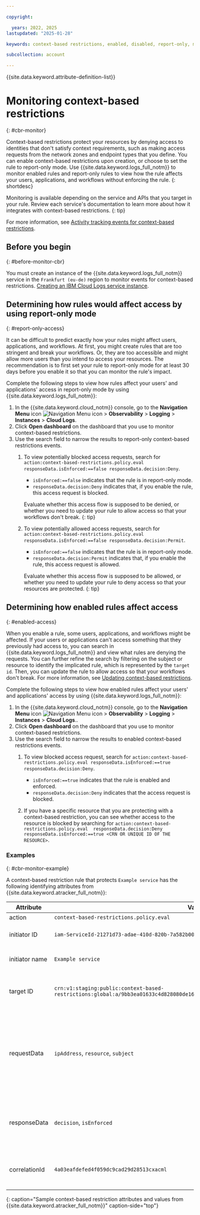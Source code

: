 ```yaml
---

copyright:

  years: 2022, 2025
lastupdated: "2025-01-28"

keywords: context-based restrictions, enabled, disabled, report-only, monitor, monitor cbr, cbr, activity tracker, cbr events, context-based restrictions events, denied access

subcollection: account

---
```


{{site.data.keyword.attribute-definition-list}}

# Monitoring context-based restrictions
{: #cbr-monitor}

Context-based restrictions protect your resources by denying access to identities that don't satisfy context requirements, such as making access requests from the network zones and endpoint types that you define. You can enable context-based restrictions upon creation, or choose to set the rule to report-only mode. Use {{site.data.keyword.logs_full_notm}} to monitor enabled rules and report-only rules to view how the rule affects your users, applications, and workflows without enforcing the rule.
{: shortdesc}

Monitoring is available depending on the service and APIs that you target in your rule. Review each service's documentation to learn more about how it integrates with context-based restrictions.
{: tip}

For more information, see [Activity tracking events for context-based restrictions](/docs/account?topic=account-at_events_cbr).

## Before you begin
{: #before-monitor-cbr}

You must create an instance of the {{site.data.keyword.logs_full_notm}} service in the `Frankfurt (eu-de)` region to monitor events for context-based restrictions. [Creating an IBM Cloud Logs service instance](/docs/cloud-logs?topic=cloud-logs-getting-started#gs-creating-instance).

## Determining how rules would affect access by using report-only mode
{: #report-only-access}

It can be difficult to predict exactly how your rules might affect users, applications, and workflows. At first, you might create rules that are too stringent and break your workflows. Or, they are too accessible and might allow more users than you intend to access your resources. The recommendation is to first set your rule to report-only mode for at least 30 days before you enable it so that you can monitor the rule's impact.

Complete the following steps to view how rules affect your users' and applications' access in report-only mode by using {{site.data.keyword.logs_full_notm}}:

1. In the {{site.data.keyword.cloud_notm}} console, go to the **Navigation Menu** icon ![Navigation Menu icon](../icons/icon_hamburger.svg "Menu") > **Observability** > **Logging** > **Instances** > **Cloud Logs**.
1. Click **Open dashboard** on the dashboard that you use to monitor context-based restrictions.
1. Use the search field to narrow the results to report-only context-based restrictions events.
   1. To view potentially blocked access requests, search for `action:context-based-restrictions.policy.eval responseData.isEnforced:==false responseData.decision:Deny`.
      * `isEnforced:==false` indicates that the rule is in report-only mode.
      * `responseData.decision:Deny` indicates that, if you enable the rule, this access request is blocked.

      Evaluate whether this access flow is supposed to be denied, or whether you need to update your rule to allow access so that your workflows don't break.
      {: tip}

   1. To view potentially allowed access requests, search for `action:context-based-restrictions.policy.eval responseData.isEnforced:==false responseData.decision:Permit`.
      * `isEnforced:==false` indicates that the rule is in report-only mode.
      * `responseData.decision:Permit` indicates that, if you enable the rule, this access request is allowed.

      Evaluate whether this access flow is supposed to be allowed, or whether you need to update your rule to deny access so that your resources are protected.
      {: tip}

## Determining how enabled rules affect access
{: #enabled-access}

When you enable a rule, some users, applications, and workflows might be affected. If your users or applications can't access something that they previously had access to, you can search in {{site.data.keyword.logs_full_notm}} and view what rules are denying the requests. You can further refine the search by filtering on the subject or resource to identify the implicated rule, which is represented by the `target id`. Then, you can update the rule to allow access so that your workflows don't break. For more information, see [Updating context-based restrictions](/docs/account?topic=account-context-restrictions-update).

Complete the following steps to view how enabled rules affect your users' and applications' access by using {{site.data.keyword.logs_full_notm}}:

1. In the {{site.data.keyword.cloud_notm}} console, go to the **Navigation Menu** icon ![Navigation Menu icon](../icons/icon_hamburger.svg "Menu") > **Observability** > **Logging** > **Instances** > **Cloud Logs**..
1. Click **Open dashboard** on the dashboard that you use to monitor context-based restrictions.
1. Use the search field to narrow the results to enabled context-based restrictions events.
   1. To view blocked access request, search for `action:context-based-restrictions.policy.eval responseData.isEnforced:==true responseData.decision:Deny`.
      * `isEnforced:==true` indicates that the rule is enabled and enforced.
      * `responseData.decision:Deny` indicates that the access request is blocked.

   1. If you have a specific resource that you are protecting with a context-based restriction, you can see whether access to the resource is blocked by searching for `action:context-based-restrictions.policy.eval  responseData.decision:Deny responseData.isEnforced:==true <CRN OR UNIQUE ID OF THE RESOURCE>`.

### Examples
{: #cbr-monitor-example}

A context-based restriction rule that protects `Example service` has the following identifying attributes from {{site.data.keyword.atracker_full_notm}}:

| Attribute    | Value      | Description |
|---------------|------------|-----------|
| action        | `context-based-restrictions.policy.eval` |
| initiator ID | `iam-ServiceId-21271d73-adae-410d-820b-7a582b0066fc` | The unique ID of the protected service. |
| initiator name  | `Example service` | The name of the protected service. |
| target ID| `crn:v1:staging:public:context-based-restrictions:global:a/9bb3ea01633c4d828080de16ce34ea70::rule:b9fadacd4fbe034d7aafcd1659063aaa` | The unique ID of the rule that rendered the allow or deny decision. |
| requestData | `ipAddress`, `resource`, `subject` | Contains the details of the resource that the requester is trying to access, the identity of the requester and from what IP address they are requesting access.|
| responseData | `decision`, `isEnforced` | The decision and enforcement mode. When `isEnforced=false`, the rule is in report-only mode. |
| correlationId | `4a03eafdefed4f059dc9cad29d28513cxacml` | Used for debug interactions and tracing the request with support. |
{: caption="Sample context-based restriction attributes and values from {{site.data.keyword.atracker_full_notm}}" caption-side="top"}

